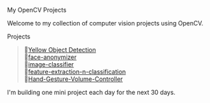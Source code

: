My OpenCV Projects

Welcome to my collection of computer vision projects using OpenCV.

Projects

> 🔸[Yellow Object Detection](https://github.com/D3vil13/my-opencv-projects/tree/yellow-object-detect)<br>
> 🔸[face-anonymizer](https://github.com/D3vil13/my-opencv-projects/tree/face-anonymizer)<br>
> 🔸[image-classifier](https://github.com/D3vil13/my-opencv-projects/tree/image-classifier)<br>
> 🔸[feature-extraction-n-classification](https://github.com/D3vil13/my-opencv-projects/tree/feature-extraction-n-classification)<br>
> 🔸[Hand-Gesture-Volume-Controller](https://github.com/D3vil13/my-opencv-projects/tree/Hand-Gesture-Volume-Controller)<br>



I'm building one mini project each day for the next 30 days.
